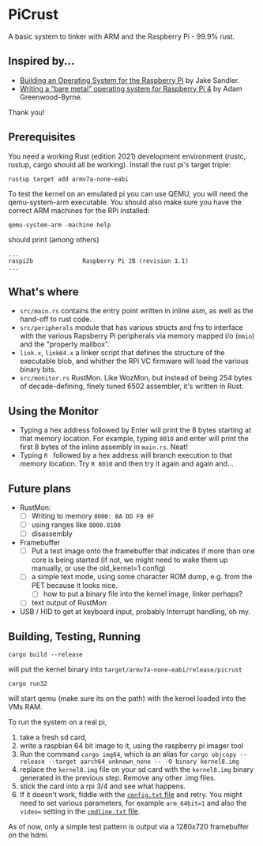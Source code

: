 # PiCrust

A basic system to tinker with ARM and the Raspberry Pi - 99.9% rust.

## Inspired by...

* [Building an Operating System for the Raspberry Pi](https://jsandler18.github.io) by Jake Sandler.
* [Writing a “bare metal” operating system for Raspberry Pi 4](https://www.rpi4os.com) by Adam Greenwood-Byrne.

Thank you!

## Prerequisites

You need a working Rust (edition 2021) development environment (rustc, rustup, cargo should all be working).
Install the rust pi's target triple:
```
rustup target add armv7a-none-eabi
```

To test the kernel on an emulated pi you can use QEMU, you will need the qemu-system-arm executable. You should also make sure you have the correct ARM machines for the RPi installed: 

```
qemu-system-arm -machine help   
```

should print (among others)

```
...
raspi2b              Raspberry Pi 2B (revision 1.1)
...
```

## What's where

* `src/main.rs` contains the entry point written in inline asm, as well as the hand-off to rust code.
* `src/peripherals` module that has various structs and fns to interface with the various Rapsberry Pi peripherals via memory mapped i/o (`mmio`) and the "property mailbox".
* `link.x`, `link64.x` a linker script that defines the structure of the executable blob, and whither the RPi VC firmware will load the various binary bits.
* `src/monitor.rs` RustMon. Like WozMon, but instead of being 254 bytes of decade-defining, finely tuned 6502 assembler, it's written in Rust.

## Using the Monitor

* Typing a hex address followed by Enter will print the 8 bytes starting at that memory location. For example, typing `8010` and enter will print the first 8 bytes of the inline assembly in `main.rs`. Neat!
* Typing `R ` followed by a hex address will branch execution to that memory location. Try `R 8010` and then try it again and again and...

## Future plans

* RustMon: 
  * [ ] Writing to memory `8000: BA DD F0 0F`
  * [ ] using ranges like `8000.8100` 
  * [ ] disassembly
* Framebuffer
  * [ ] Put a test image onto the framebuffer that indicates if more than one core is being started (if not, we might need to wake them up manually, or use the old_kernel=1 config)
  * [ ] a simple text mode, using some character ROM dump, e.g. from the PET because it looks nice.
    * [ ] how to put a binary file into the kernel image, linker perhaps?
  * [ ] text output of RustMon
* USB / HID to get at keyboard input, probably Interrupt handling, oh my.

## Building, Testing, Running

```
cargo build --release
```

will put the kernel binary into `target/armv7a-none-eabi/release/picrust`

```
cargo run32
```

will start qemu (make sure its on the path) with the kernel loaded into the VMs RAM.

To run the system on a real pi,

1. take a fresh sd card, 
2. write a raspbian 64 bit image to it, using the raspberry pi imager tool
3. Run the command `cargo img64`, which is an alias for `cargo objcopy --release --target aarch64_unknown_none -- -O binary kernel8.img`
4. replace the `kernel8.img` file on your sd card with the `kernel8.img` binary generated in the previous step. Remove any other .img files.
5. stick the card into a rpi 3/4 and see what happens. 
6. If it doesn't work, fiddle with the [`config.txt` file](https://www.raspberrypi.com/documentation/computers/config_txt.html) and retry. You might need to set  various parameters, for example `arm_64bit=1` and also the `video=` setting in the [`cmdline.txt` file](https://www.raspberrypi.com/documentation/computers/configuration.html#the-kernel-command-line).

As of now, only a simple test pattern is output via a 1280x720 framebuffer on the hdmi.

